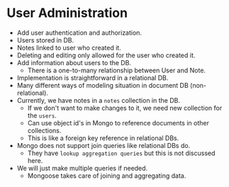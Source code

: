 # User Administration
- Add user authentication and authorization.
- Users stored in DB.
- Notes linked to user who created it.
- Deleting and editing only allowed for the user who created it.
- Add information about users to the DB.
    - There is a one-to-many relationship between User and Note.
- Implementation is straightforward in a relational DB.
- Many different ways of modeling situation in document DB (non-relational).
- Currently, we have notes in a `notes` collection in the DB.
    - If we don't want to make changes to it, we need new collection for the `users`.
    - Can use object id's in Mongo to reference documents in other collections.
    - This is like a foreign key reference in relational DBs.
- Mongo does not support join queries like relational DBs do.
    - They have `lookup aggregation queries` but this is not discussed here.
- We will just make multiple queries if needed.
    - Mongoose takes care of joining and aggregating data.

